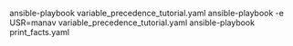 ansible-playbook variable_precedence_tutorial.yaml
ansible-playbook -e USR=manav variable_precedence_tutorial.yaml 
ansible-playbook print_facts.yaml
